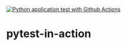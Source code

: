[![Python application test with Github Actions](https://github.com/oselokaiweka/pytest-in-action/actions/workflows/testing-ci.yml/badge.svg)](https://github.com/oselokaiweka/pytest-in-action/actions/workflows/testing-ci.yml)

# pytest-in-action
